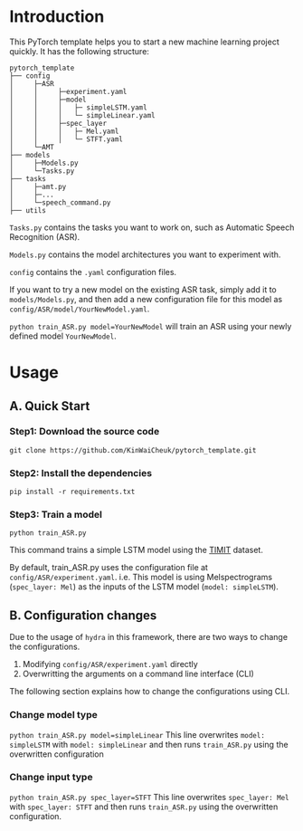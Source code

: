 # Introduction
This PyTorch template helps you to start a new machine learning project quickly. It has the following structure:
```
pytorch_template
├── config
│     ├─ASR
│     │     ├─experiment.yaml
│     │     ├─model
│     │     │   ├─ simpleLSTM.yaml
│     │     │   └─ simpleLinear.yaml
│     │     ├─spec_layer
│     │     │   ├─ Mel.yaml
│     │     │   └─ STFT.yaml
│     └─AMT
├── models
│     ├─Models.py
│     └─Tasks.py
├── tasks
│     ├─amt.py
│     ├─...
│     └─speech_command.py
├── utils
```

`Tasks.py` contains the tasks you want to work on, such as Automatic Speech Recognition (ASR).

`Models.py` contains the model architectures you want to experiment with.

`config` contains the `.yaml` configuration files.

If you want to try a new model on the existing ASR task, simply add it to `models/Models.py`, and then add a new configuration file for this model as `config/ASR/model/YourNewModel.yaml`.

`python train_ASR.py model=YourNewModel` will train an ASR using your newly defined model `YourNewModel`.



# Usage
## A. Quick Start
### Step1: Download the source code
`git clone https://github.com/KinWaiCheuk/pytorch_template.git`

### Step2: Install the dependencies
`pip install -r requirements.txt`

### Step3: Train a model
`python train_ASR.py`

This command trains a simple LSTM model using the [TIMIT](https://catalog.ldc.upenn.edu/LDC93S1) dataset.

By default, train_ASR.py uses the configuration file at `config/ASR/experiment.yaml`. i.e. This model is using Melspectrograms (`spec_layer: Mel`) as the inputs of the LSTM model (`model: simpleLSTM`).

## B. Configuration changes
Due to the usage of `hydra` in this framework, there are two ways to change the configurations.

1. Modifying `config/ASR/experiment.yaml` directly
1. Overwritting the arguments on a command line interface (CLI)

The following section explains how to change the configurations using CLI.
### Change model type
`python train_ASR.py model=simpleLinear`
This line overwrites `model: simpleLSTM` with `model: simpleLinear` and then runs `train_ASR.py` using the overwritten configuration

### Change input type
`python train_ASR.py spec_layer=STFT`
This line overwrites `spec_layer: Mel` with `spec_layer: STFT` and then runs `train_ASR.py` using the overwritten configuration.
